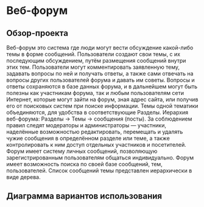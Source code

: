 # Веб-форум

## Обзор-проекта

Веб-форум это система где люди могут вести обсуждение какой-либо темы в форме сообщений. Пользователи создают свои темы, с их последующим обсуждением, путём размещения сообщений внутри этих тем. Пользователи могут комментировать заявленную тему, задавать вопросы по ней и получать ответы, а также сами отвечать на вопросы других пользователей форума и давать им советы. Вопросы и ответы сохраняются в базе данных форума, и в дальнейшем могут быть полезны как участникам форума, так и любым пользователям сети Интернет, которые могут зайти на форум, зная адрес сайта, или получив его от поисковых систем при поиске информации. Темы одной тематики объединяются, для удобства в соответствующие Разделы. Иерархия веб-форума: Разделы → Темы → сообщения (посты). За соблюдением правил следят модераторы и администраторы — участники, наделённые возможностью редактировать, перемещать и удалять чужие сообщения в определённом разделе или теме, а также контролировать к ним доступ отдельных участников и посетителей. Форум имеет систему личных сообщений, позволяющую зарегистрированным пользователям общаться индивидуально. Форум имеет возможность поиска по своей базе сообщений, тем, пользователей. Список сообщений темы представлен иерархически в виде дерева.

## Диаграмма вариантов использования

